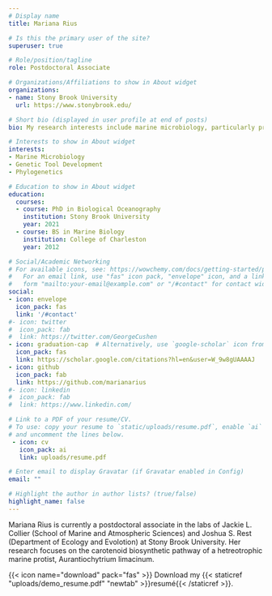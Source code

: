 ```yaml
---
# Display name
title: Mariana Rius

# Is this the primary user of the site?
superuser: true

# Role/position/tagline
role: Postdoctoral Associate

# Organizations/Affiliations to show in About widget
organizations:
- name: Stony Brook University
  url: https://www.stonybrook.edu/

# Short bio (displayed in user profile at end of posts)
bio: My research interests include marine microbiology, particularly protists, genetic tool development, and phylogenetics.

# Interests to show in About widget
interests:
- Marine Microbiology
- Genetic Tool Development
- Phylogenetics

# Education to show in About widget
education:
  courses:
  - course: PhD in Biological Oceanography
    institution: Stony Brook University
    year: 2021
  - course: BS in Marine Biology
    institution: College of Charleston
    year: 2012

# Social/Academic Networking
# For available icons, see: https://wowchemy.com/docs/getting-started/page-builder/#icons
#   For an email link, use "fas" icon pack, "envelope" icon, and a link in the
#   form "mailto:your-email@example.com" or "/#contact" for contact widget.
social:
- icon: envelope
  icon_pack: fas
  link: '/#contact'
#- icon: twitter
#  icon_pack: fab
#  link: https://twitter.com/GeorgeCushen
- icon: graduation-cap  # Alternatively, use `google-scholar` icon from `ai` icon pack
  icon_pack: fas
  link: https://scholar.google.com/citations?hl=en&user=W_9w8gUAAAAJ
- icon: github
  icon_pack: fab
  link: https://github.com/marianarius
#- icon: linkedin
#  icon_pack: fab
#  link: https://www.linkedin.com/

# Link to a PDF of your resume/CV.
# To use: copy your resume to `static/uploads/resume.pdf`, enable `ai` icons in `params.toml`, 
# and uncomment the lines below.
 - icon: cv
   icon_pack: ai
   link: uploads/resume.pdf

# Enter email to display Gravatar (if Gravatar enabled in Config)
email: ""

# Highlight the author in author lists? (true/false)
highlight_name: false
---
```


Mariana Rius is currently a postdoctoral associate in the labs of Jackie 
L. Collier (School of Marine and Atmospheric Sciences) and Joshua S. Rest 
(Department of Ecology and Evolotion) at Stony Brook University. Her 
research focuses on the carotenoid biosynthetic pathway of a 
hetreotrophic marine protist, Aurantiochytrium limacinum. 

{{< icon name="download" pack="fas" >}} Download my {{< staticref "uploads/demo_resume.pdf" "newtab" >}}resumé{{< /staticref >}}.
